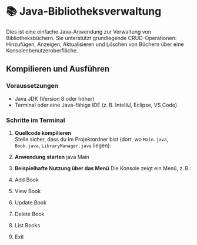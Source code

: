 # 📚 Java-Bibliotheksverwaltung

Dies ist eine einfache Java-Anwendung zur Verwaltung von Bibliotheksbüchern. Sie unterstützt grundlegende CRUD-Operationen: Hinzufügen, Anzeigen, Aktualisieren und Löschen von Büchern über eine Konsolenbenutzeroberfläche.


## Kompilieren und Ausführen

### Voraussetzungen

- Java JDK (Version 8 oder höher)
- Terminal oder eine Java-fähige IDE (z. B. IntelliJ, Eclipse, VS Code)

### Schritte im Terminal

1. **Quellcode kompilieren**  
   Stelle sicher, dass du im Projektordner bist (dort, wo `Main.java`, `Book.java`, `LibraryManager.java` liegen):

  

2. **Anwendung starten**
java Main

3. **Beispielhafte Nutzung über das Menü**
Die Konsole zeigt ein Menü, z. B.:

1. Add Book  
2. View Book  
3. Update Book  
4. Delete Book  
5. List Books  
6. Exit 
